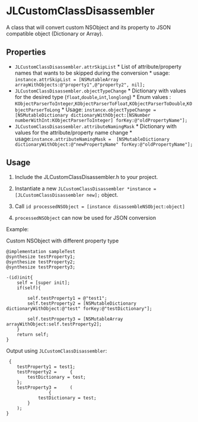 JLCustomClassDisassembler
=========================


A class that will convert custom NSObject and its property to JSON compatible object (Dictionary or Array).



Properties
----------
* ```JLCustomClassDisassembler.attrSkipList```
      * List of attribute/property names that wants to be skipped during the conversion 
      * usage: ```instance.attrSkipList = [NSMutableArray arrayWithObjects:@"property1",@"property2", nil];```
* ```JLCustomClassDisassembler.objectTypeChange```
      * Dictionary with values for the desired type (``float``,``double``,``int``,``longlong``)
      * Enum values : ```KObjectParserToInteger```,```KObjectParserToFloat```,```KObjectParserToDouble```,```KObjectParserToLong```
      * Usage: ```instance.objectTypeChange = [NSMutableDictionary dictionaryWithObject:[NSNumber numberWithInt:KObjectParserToInteger] forKey:@"oldPropertyName"];```
* ```JLCustomClassDisassembler.attributeNamingMask```
      * Dictionary with values for the attribute/property name change
      * usage:```instance.attributeNamingMask =  [NSMutableDictionary dictionaryWithObject:@"newPropertyName" forKey:@"oldPropertyName"];```

Usage
------

1) Include the JLCustomClassDisassembler.h to your project.

2) Instantiate a new ```JLCustomClassDisassembler *instance = [JLCustomClassDisassembler new];``` object.

3) Call ```id processedNSObject = [instance disassembleNSObject:object]```

4) ```processedNSObject``` can now be used for JSON conversion 


Example:

Custom NSObject with different property type
```
@implementation sampleTest
@synthesize testProperty1;
@synthesize testProperty2;
@synthesize testProperty3;

-(id)init{
    self = [super init];
    if(self){
        
        self.testProperty1 = @"test1";
        self.testProperty2 = [NSMutableDictionary dictionaryWithObject:@"test" forKey:@"testDictionary"];
        
        self.testProperty3 = [NSMutableArray arrayWithObject:self.testProperty2];
    }
    return self;
}

```

Output using ``JLCustomClassDisassembler``:

```
 {
    testProperty1 = test1;
    testProperty2 =     {
        testDictionary = test;
    };
    testProperty3 =     (
                {
            testDictionary = test;
        }
    );
}
```
